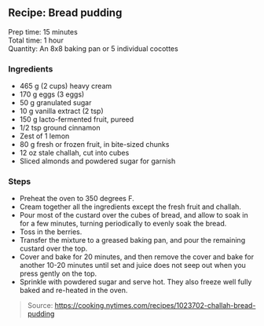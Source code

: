 ## Recipe: Bread pudding
Prep time: 15 minutes  
Total time: 1 hour  
Quantity: An 8x8 baking pan or 5 individual cocottes  

### Ingredients
 - 465 g (2 cups) heavy cream
 - 170 g eggs (3 eggs)
 - 50 g granulated sugar
 - 10 g vanilla extract (2 tsp)
 - 150 g lacto-fermented fruit, pureed
 - 1/2 tsp ground cinnamon
 - Zest of 1 lemon
 - 80 g fresh or frozen fruit, in bite-sized chunks
 - 12 oz stale challah, cut into cubes
 - Sliced almonds and powdered sugar for garnish

### Steps
 - Preheat the oven to 350 degrees F.
 - Cream together all the ingredients except the fresh fruit and challah.
 - Pour most of the custard over the cubes of bread, and allow to soak in for a few minutes, turning periodically to evenly soak the bread.
 - Toss in the berries.
 - Transfer the mixture to a greased baking pan, and pour the remaining custard over the top.
 - Cover and bake for 20 minutes, and then remove the cover and bake for another 10-20 minutes until set and juice does not seep out when you press gently on the top.
 - Sprinkle with powdered sugar and serve hot. They also freeze well fully baked and re-heated in the oven.

> Source: https://cooking.nytimes.com/recipes/1023702-challah-bread-pudding